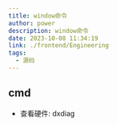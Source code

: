 ```yaml
---
title: window命令
author: power
description: window命令
date: 2023-10-08 11:34:19
link: ./frontend/Engineering
tags:
  - 源码
---
```


## cmd

- 查看硬件: dxdiag
